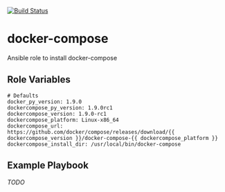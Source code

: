 [![Build Status](https://travis-ci.org/opspluslove/ansible-docker-compose.svg?branch=master)](https://travis-ci.org/opspluslove/ansible-docker-compose)

docker-compose
======

Ansible role to install docker-compose

Role Variables
--------------

```
# Defaults
docker_py_version: 1.9.0
dockercompose_py_version: 1.9.0rc1
dockercompose_version: 1.9.0-rc1
dockercompose_platform: Linux-x86_64
dockercompose_url: https://github.com/docker/compose/releases/download/{{ dockercompose_version }}/docker-compose-{{ dockercompose_platform }}
dockercompose_install_dir: /usr/local/bin/docker-compose
```

Example Playbook
----------------

_TODO_
